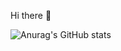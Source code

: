 Hi there 👋

![Anurag's GitHub stats](https://github-readme-stats.vercel.app/api?username=sonicce99&show_icons=true&theme=merko)
